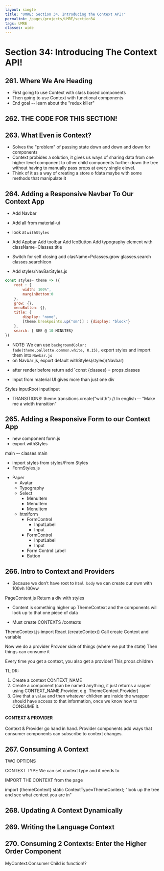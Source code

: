 ```yaml
---
layout: single
title: "UMRE: Section 34, Introducing the Context API!"
permalink: /pages/projects/UMRE/section34
tags: UMRE
classes: wide
---
```


# Section 34: Introducing The Context API!

## 261. Where We Are Heading

- First going to use Context with class based components
- Then going to use Context with functional components
- End goal -- learn about the "redux killer"

## 262. THE CODE FOR THIS SECTION!

## 263. What Even is Context?

- Solves the "problem" of passing state down and down and down for components
- Context probides a solution, it gives us ways of sharing data from one higher level component to other child components further down the tree without having to manually pass props at every single elevel.
- Think of it as a way of creating a store o fdata maybe with some methods that manipulate it

## 264. Adding a Responsive Navbar To Our Context App

- Add Navbar
- Add all from material-ui
- look at `withStyles`
- Add Appbar
  Add toolbar
  Add IcoButton
  Add typography element with className=Classes.title
- Switch for self closing
  add clasName=Pclasses.grow
  glasses.search
  classes.searchIcon

- Add styles/NavBarStyles.js

```javascript
const styles= theme => ({
    root : {
        width: 100%",
        marginBottom:0
    },
    grow: {},
    menuButton: {},
    title: {
        display: "none",
        [theme.breakpoints.up("sm")] : {display: "block"}
    },
    search: { SEE @ 10 MINUTES}
})
```

- NOTE: We can use `backgroundColor: fade(theme.pallette.common.white, 0.15),`
  export styles and import them into `Navbar.js`
- on Navbar js, export default withStyles(styles)(Navbar)

* after render before return add `const {classes} = props.classes

* Input from material UI gives more than just one div

Styles
inputRoot
inputInput

- TRANSITIONS! theme.transitions.create("width") // In english -- "Make me a width transition"

## 265. Adding a Responsive Form to our Context App

- new component form.js
- export withStyles

main -- classes.main

- import styles from styles/From Styles
- FormStyles.js

* Paper
  - Avatar
  - Typography
  - Select
    - MenuItem
    - MenuItem
    - MenuItem
  - htmlform
    - FormControl
      - InputLabel
      - Input
    - FormControl
      - InputLabel
      - Input
    - Form Control Label
    - Button

## 266. Intro to Context and Providers

- Because we don't have root to `html body` we can create our own with 100vh 100vw

PageContent.js
Return a div with styles

- Content is something higher up
  ThemeContext and the components will look up to that one piece of data

- Must create CONTEXTS
  /contexts

ThemeContext.js
import React {createContext}
Call create Context and variable

Now we do a provider
Provder side of things (where we put the state)
Then things can consume it

Every time you get a context, you also get a provider!
This,props.children

TL;DR:

1. Create a context CONTEXT_NAME
2. Create a component (can be named anything, it just returns a rapper using CONTEXT_NAME.Provider, e.g. ThemeContext.Provider)
3. Give that a `value` and then whatever children are inside the wrapper should have access to that information, once we know how to CONSUME it.

#### CONTEXT & PROVIDER

Context & Provider go hand in hand. Provider components add ways that consumer components can subscribe to context changes.

## 267. Consuming A Context

TWO OPTIONS

CONTEXT TYPE
We can set context type and it needs to

IMPORT THE CONTEXT from the page

import {themeContext}
static ContextType=ThemeContext;
"look up the tree and see what context you are in"

## 268. Updating A Context Dynamically

## 269. Writing the Language Context

## 270. Consuming 2 Contexts: Enter the Higher Order Component

MyContext.Consumer
Child is function!?

